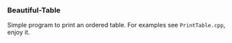 ### Beautiful-Table

Simple program to print an ordered table. For examples see `PrintTable.cpp`, enjoy it.

